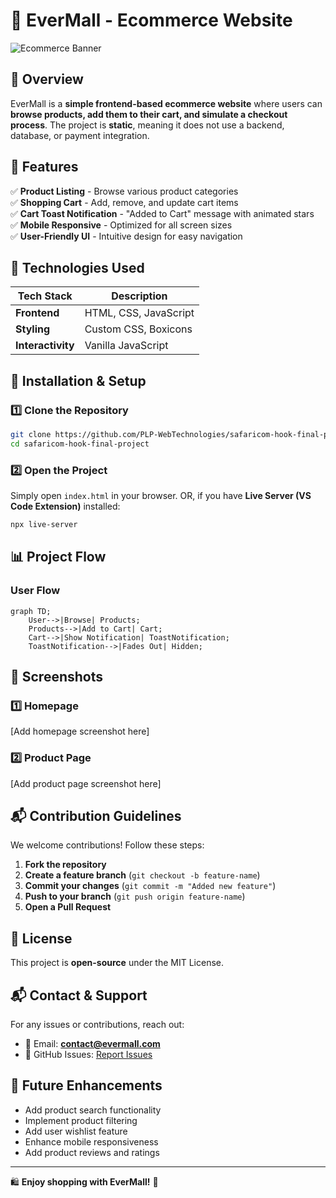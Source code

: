 # 🛒 EverMall - Ecommerce Website

![Ecommerce Banner](https://via.placeholder.com/1200x400?text=EverMall+Ecommerce+Website)

## 🌟 Overview

EverMall is a **simple frontend-based ecommerce website** where users can **browse products, add them to their cart, and simulate a checkout process**. The project is **static**, meaning it does not use a backend, database, or payment integration.

## 🎯 Features

✅ **Product Listing** - Browse various product categories  
✅ **Shopping Cart** - Add, remove, and update cart items  
✅ **Cart Toast Notification** - "Added to Cart" message with animated stars  
✅ **Mobile Responsive** - Optimized for all screen sizes  
✅ **User-Friendly UI** - Intuitive design for easy navigation  

## 🔧 Technologies Used

| Tech Stack | Description |
|------------|-------------|
| **Frontend** | HTML, CSS, JavaScript |
| **Styling** | Custom CSS, Boxicons |
| **Interactivity** | Vanilla JavaScript |

## 🚀 Installation & Setup

### 1️⃣ Clone the Repository
```sh
git clone https://github.com/PLP-WebTechnologies/safaricom-hook-final-project-and-deployment-week-8-J-Nyarangi.git
cd safaricom-hook-final-project
```

### 2️⃣ Open the Project
Simply open `index.html` in your browser.
OR, if you have **Live Server (VS Code Extension)** installed:

```sh
npx live-server
```

## 📊 Project Flow

### User Flow

```mermaid
graph TD;
    User-->|Browse| Products;
    Products-->|Add to Cart| Cart;
    Cart-->|Show Notification| ToastNotification;
    ToastNotification-->|Fades Out| Hidden;
```

## 🎨 Screenshots

### 1️⃣ Homepage
[Add homepage screenshot here]

### 2️⃣ Product Page
[Add product page screenshot here]

## 📬 Contribution Guidelines

We welcome contributions! Follow these steps:

1. **Fork the repository**
2. **Create a feature branch** (`git checkout -b feature-name`)
3. **Commit your changes** (`git commit -m "Added new feature"`)
4. **Push to your branch** (`git push origin feature-name`)
5. **Open a Pull Request**

## 📜 License

This project is **open-source** under the MIT License.

## 📬 Contact & Support

For any issues or contributions, reach out:
- 📧 Email: **contact@evermall.com**
- 📌 GitHub Issues: [Report Issues](link-to-issues)

## 🚀 Future Enhancements

- Add product search functionality
- Implement product filtering
- Add user wishlist feature
- Enhance mobile responsiveness
- Add product reviews and ratings

---

🛍️ **Enjoy shopping with EverMall!** 🚀